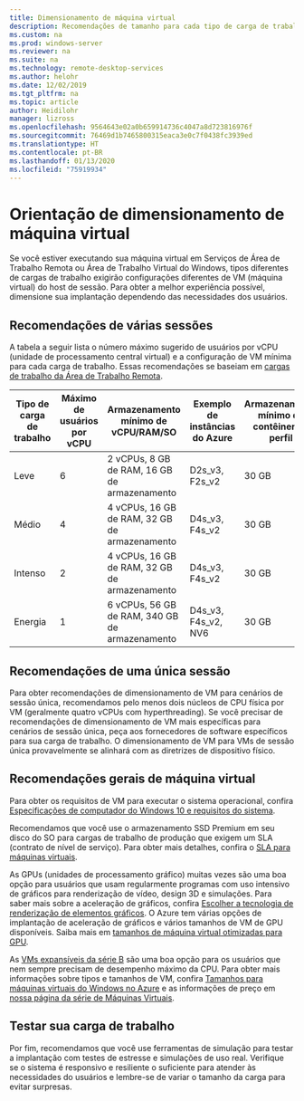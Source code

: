 ```yaml
---
title: Dimensionamento de máquina virtual
description: Recomendações de tamanho para cada tipo de carga de trabalho.
ms.custom: na
ms.prod: windows-server
ms.reviewer: na
ms.suite: na
ms.technology: remote-desktop-services
ms.author: helohr
ms.date: 12/02/2019
ms.tgt_pltfrm: na
ms.topic: article
author: Heidilohr
manager: lizross
ms.openlocfilehash: 9564643e02a0b659914736c4047a8d723816976f
ms.sourcegitcommit: 76469d1b7465800315eaca3e0c7f0438fc3939ed
ms.translationtype: HT
ms.contentlocale: pt-BR
ms.lasthandoff: 01/13/2020
ms.locfileid: "75919934"
---
```

# <a name="virtual-machine-sizing-guidance"></a>Orientação de dimensionamento de máquina virtual

Se você estiver executando sua máquina virtual em Serviços de Área de Trabalho Remota ou Área de Trabalho Virtual do Windows, tipos diferentes de cargas de trabalho exigirão configurações diferentes de VM (máquina virtual) do host de sessão. Para obter a melhor experiência possível, dimensione sua implantação dependendo das necessidades dos usuários.

## <a name="multi-session-recommendations"></a>Recomendações de várias sessões

A tabela a seguir lista o número máximo sugerido de usuários por vCPU (unidade de processamento central virtual) e a configuração de VM mínima para cada carga de trabalho. Essas recomendações se baseiam em [cargas de trabalho da Área de Trabalho Remota](remote-desktop-workloads.md).

| Tipo de carga de trabalho | Máximo de usuários por vCPU | Armazenamento mínimo de vCPU/RAM/SO | Exemplo de instâncias do Azure | Armazenamento mínimo de contêiner de perfil |
| --- | --- | --- | --- | --- |
| Leve | 6 | 2 vCPUs, 8 GB de RAM, 16 GB de armazenamento | D2s_v3, F2s_v2 | 30 GB |
| Médio | 4 | 4 vCPUs, 16 GB de RAM, 32 GB de armazenamento | D4s_v3, F4s_v2 | 30 GB |
| Intenso | 2 | 4 vCPUs, 16 GB de RAM, 32 GB de armazenamento | D4s_v3, F4s_v2 | 30 GB |
| Energia | 1 | 6 vCPUs, 56 GB de RAM, 340 GB de armazenamento | D4s_v3, F4s_v2, NV6 | 30 GB |

## <a name="single-session-recommendations"></a>Recomendações de uma única sessão

Para obter recomendações de dimensionamento de VM para cenários de sessão única, recomendamos pelo menos dois núcleos de CPU física por VM (geralmente quatro vCPUs com hyperthreading). Se você precisar de recomendações de dimensionamento de VM mais específicas para cenários de sessão única, peça aos fornecedores de software específicos para sua carga de trabalho. O dimensionamento de VM para VMs de sessão única provavelmente se alinhará com as diretrizes de dispositivo físico.

## <a name="general-virtual-machine-recommendations"></a>Recomendações gerais de máquina virtual

Para obter os requisitos de VM para executar o sistema operacional, confira [Especificações de computador do Windows 10 e requisitos do sistema](https://www.microsoft.com/windows/windows-10-specifications).

Recomendamos que você use o armazenamento SSD Premium em seu disco do SO para cargas de trabalho de produção que exigem um SLA (contrato de nível de serviço). Para obter mais detalhes, confira o [SLA para máquinas virtuais](https://azure.microsoft.com/support/legal/sla/virtual-machines/v1_8/).

As GPUs (unidades de processamento gráfico) muitas vezes são uma boa opção para usuários que usam regularmente programas com uso intensivo de gráficos para renderização de vídeo, design 3D e simulações. Para saber mais sobre a aceleração de gráficos, confira [Escolher a tecnologia de renderização de elementos gráficos](rds-graphics-virtualization.md). O Azure tem várias opções de implantação de aceleração de gráficos e vários tamanhos de VM de GPU disponíveis. Saiba mais em [tamanhos de máquina virtual otimizadas para GPU](https://docs.microsoft.com/azure/virtual-machines/windows/sizes-gpu).

As [VMs expansíveis da série B](https://docs.microsoft.com/azure/virtual-machines/windows/b-series-burstable) são uma boa opção para os usuários que nem sempre precisam de desempenho máximo da CPU. Para obter mais informações sobre tipos e tamanhos de VM, confira [Tamanhos para máquinas virtuais do Windows no Azure](https://docs.microsoft.com/azure/virtual-machines/windows/sizes) e as informações de preço em [nossa página da série de Máquinas Virtuais](https://azure.microsoft.com/pricing/details/virtual-machines/series/).

## <a name="test-your-workload"></a>Testar sua carga de trabalho

Por fim, recomendamos que você use ferramentas de simulação para testar a implantação com testes de estresse e simulações de uso real. Verifique se o sistema é responsivo e resiliente o suficiente para atender às necessidades do usuários e lembre-se de variar o tamanho da carga para evitar surpresas.
